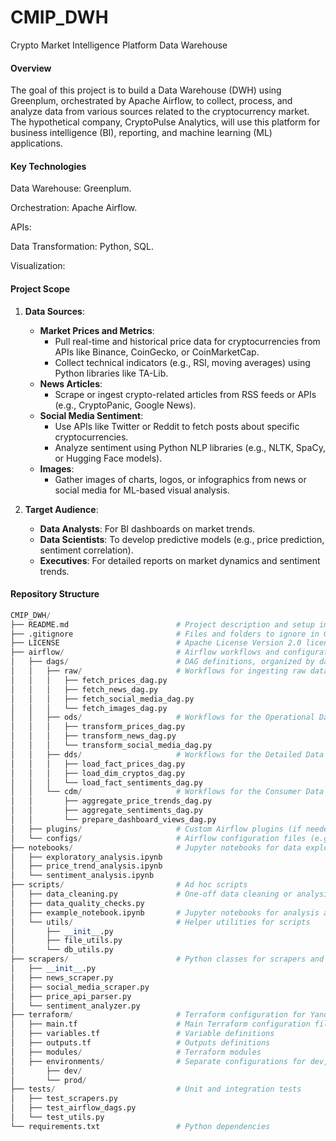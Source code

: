 # **CMIP_DWH**
Crypto Market Intelligence Platform Data Warehouse

#### **Overview**

The goal of this project is to build a Data Warehouse (DWH) using Greenplum, orchestrated by Apache Airflow, to collect, process, and analyze data from various sources related to the cryptocurrency market. The hypothetical company, CryptoPulse Analytics, will use this platform for business intelligence (BI), reporting, and machine learning (ML) applications.

#### **Key Technologies**

Data Warehouse: Greenplum.

Orchestration: Apache Airflow.

APIs:

Data Transformation: Python, SQL.

Visualization:

#### **Project Scope**

1. **Data Sources**:
   - **Market Prices and Metrics**:
     - Pull real-time and historical price data for cryptocurrencies from APIs like Binance, CoinGecko, or CoinMarketCap.
     - Collect technical indicators (e.g., RSI, moving averages) using Python libraries like TA-Lib.
   - **News Articles**:
     - Scrape or ingest crypto-related articles from RSS feeds or APIs (e.g., CryptoPanic, Google News).
   - **Social Media Sentiment**:
     - Use APIs like Twitter or Reddit to fetch posts about specific cryptocurrencies.
     - Analyze sentiment using Python NLP libraries (e.g., NLTK, SpaCy, or Hugging Face models).
   - **Images**:
     - Gather images of charts, logos, or infographics from news or social media for ML-based visual analysis.

2. **Target Audience**:
   - **Data Analysts**: For BI dashboards on market trends.
   - **Data Scientists**: To develop predictive models (e.g., price prediction, sentiment correlation).
   - **Executives**: For detailed reports on market dynamics and sentiment trends.


#### **Repository Structure**

``` py
CMIP_DWH/
├── README.md                        # Project description and setup instructions
├── .gitignore                       # Files and folders to ignore in Git
├── LICENSE                          # Apache License Version 2.0 license file
├── airflow/                         # Airflow workflows and configuration
│   ├── dags/                        # DAG definitions, organized by data layers
│   │   ├── raw/                     # Workflows for ingesting raw data
│   │   │   ├── fetch_prices_dag.py
│   │   │   ├── fetch_news_dag.py
│   │   │   ├── fetch_social_media_dag.py
│   │   │   └── fetch_images_dag.py
│   │   ├── ods/                     # Workflows for the Operational Data Store (cleaned data)
│   │   │   ├── transform_prices_dag.py
│   │   │   ├── transform_news_dag.py
│   │   │   └── transform_social_media_dag.py
│   │   ├── dds/                     # Workflows for the Detailed Data Store (fact and dimension tables)
│   │   │   ├── load_fact_prices_dag.py
│   │   │   ├── load_dim_cryptos_dag.py
│   │   │   └── load_fact_sentiments_dag.py
│   │   └── cdm/                     # Workflows for the Consumer Data Mart (aggregated and analytics-ready data)
│   │       ├── aggregate_price_trends_dag.py
│   │       ├── aggregate_sentiments_dag.py
│   │       └── prepare_dashboard_views_dag.py
│   ├── plugins/                     # Custom Airflow plugins (if needed)
│   └── configs/                     # Airflow configuration files (e.g., connections, variables)
├── notebooks/                       # Jupyter notebooks for data exploration and visualization
│   ├── exploratory_analysis.ipynb
│   ├── price_trend_analysis.ipynb
│   └── sentiment_analysis.ipynb
├── scripts/                         # Ad hoc scripts
│   ├── data_cleaning.py             # One-off data cleaning or analysis scripts
│   ├── data_quality_checks.py
│   ├── example_notebook.ipynb       # Jupyter notebooks for analysis and testing
│   └── utils/                       # Helper utilities for scripts
│       ├── __init__.py
│       ├── file_utils.py
│       └── db_utils.py
├── scrapers/                        # Python classes for scrapers and API parsers
│   ├── __init__.py
│   ├── news_scraper.py
│   ├── social_media_scraper.py
│   ├── price_api_parser.py
│   └── sentiment_analyzer.py
├── terraform/                       # Terraform configuration for Yandex Cloud resources
│   ├── main.tf                      # Main Terraform configuration file
│   ├── variables.tf                 # Variable definitions
│   ├── outputs.tf                   # Outputs definitions
│   ├── modules/                     # Terraform modules
│   ├── environments/                # Separate configurations for dev, prod
│       ├── dev/
│       └── prod/
├── tests/                           # Unit and integration tests
│   ├── test_scrapers.py
│   ├── test_airflow_dags.py
│   └── test_utils.py
└── requirements.txt                 # Python dependencies
```
